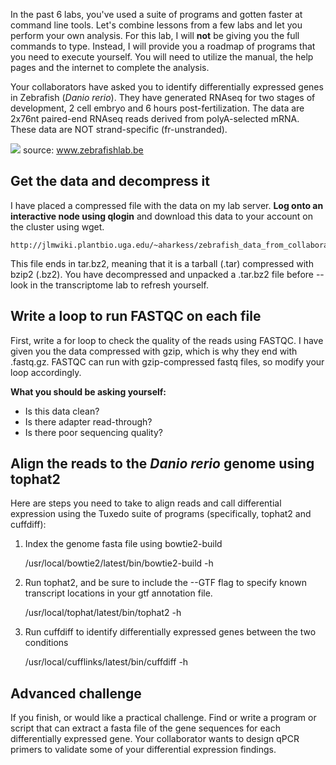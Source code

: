 In the past 6 labs, you've used a suite of programs and gotten faster at command line tools. Let's combine lessons from a few labs and let you perform your own analysis. For this lab, I will **not** be giving you the full commands to type. Instead, I will provide you a roadmap of programs that you need to execute yourself. You will need to utilize the manual, the help pages and the internet to complete the analysis. 

Your collaborators have asked you to identify differentially expressed genes in Zebrafish (_Danio rerio_). They have generated RNAseq for two stages of development, 2 cell embryo and 6 hours post-fertilization. The data are 2x76nt paired-end RNAseq reads derived from polyA-selected mRNA. These data are NOT strand-specific (fr-unstranded).

![](http://www.zebrafishlab.be/sites/default/files/styles/media_gallery_large/public/embryos-7.jpg)
source: www.zebrafishlab.be

## Get the data and decompress it

I have placed a compressed file with the data on my lab server. **Log onto an interactive node using qlogin** and download this data to your account on the cluster using wget. 

    http://jlmwiki.plantbio.uga.edu/~aharkess/zebrafish_data_from_collaborators.tar.bz2

This file ends in tar.bz2, meaning that it is a tarball (.tar) compressed with bzip2 (.bz2). You have decompressed and unpacked a .tar.bz2 file before -- look in the transcriptome lab to refresh yourself. 

## Write a loop to run FASTQC on each file

First, write a for loop to check the quality of the reads using FASTQC. I have given you the data compressed with gzip, which is why they end with .fastq.gz. FASTQC can run with gzip-compressed fastq files, so modify your loop accordingly. 

**What you should be asking yourself:**

* Is this data clean? 
* Is there adapter read-through? 
* Is there poor sequencing quality?

## Align the reads to the _Danio rerio_ genome using tophat2

Here are steps you need to take to align reads and call differential expression using the Tuxedo suite of programs (specifically, tophat2 and cuffdiff):

1. Index the genome fasta file using bowtie2-build

    /usr/local/bowtie2/latest/bin/bowtie2-build -h

2. Run tophat2, and be sure to include the --GTF flag to specify known transcript locations in your gtf annotation file.

    /usr/local/tophat/latest/bin/tophat2 -h

3. Run cuffdiff to identify differentially expressed genes between the two conditions

    /usr/local/cufflinks/latest/bin/cuffdiff -h


## Advanced challenge

If you finish, or would like a practical challenge. Find or write a program or script that can extract a fasta file of the gene sequences for each differentially expressed gene. Your collaborator wants to design qPCR primers to validate some of your differential expression findings. 